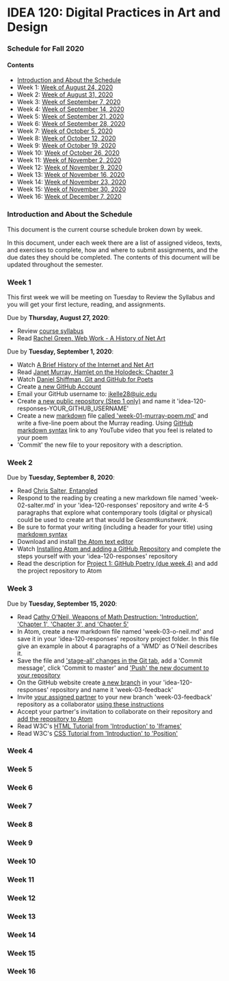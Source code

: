 # IDEA 120: Digital Practices in Art and Design
### Schedule for Fall 2020

#### Contents
* [Introduction and About the Schedule](#introduction-and-about-the-schedule)
* Week 1: [Week of August 24, 2020](#week-1)
* Week 2: [Week of August 31, 2020](#week-2)
* Week 3: [Week of September 7, 2020](#week-3)
* Week 4: [Week of September 14, 2020](#week-4)
* Week 5: [Week of September 21, 2020](#week-5)
* Week 6: [Week of September 28, 2020](#week-6)
* Week 7: [Week of October 5, 2020](#week-7)
* Week 8: [Week of October 12, 2020](#week-8)
* Week 9: [Week of October 19, 2020](#week-9)
* Week 10: [Week of October 26, 2020](#week-10)
* Week 11: [Week of November 2, 2020](#week-11)
* Week 12: [Week of November 9, 2020](#week-12)
* Week 13: [Week of November 16, 2020](#week-13)
* Week 14: [Week of November 23, 2020](#week-14)
* Week 15: [Week of November 30, 2020](#week-15)
* Week 16: [Week of December 7, 2020](#week-16)

### Introduction and About the Schedule

This document is the current course schedule broken down by week.

In this document, under each week there are a list of assigned videos, texts, and exercises to complete, how and where to submit assignments, and the due dates they should be completed.  The contents of this document will be updated throughout the semester.

### Week 1

This first week we will be meeting on Tuesday to Review the Syllabus and you will get your first lecture, reading, and assignments.

Due by **Thursday, August 27, 2020**:
* Review [course syllabus](SYLLABUS.md)
* Read [Rachel Green, Web Work - A History of Net Art](/week_01_week_of_08-24-2020/readings/Greene_Rachel_2000_Web_Work_A_History_of_Internet_Art.pdf)

Due by **Tuesday, September 1, 2020**:
* Watch [A Brief History of the Internet and Net Art](vimeo.com)
* Read [Janet Murray, Hamlet on the Holodeck: Chapter 3](/week_01_week_of_08-24-2020/readings/Murray_Janey_From-Additive-to-Expressive-Form.pdf)
* Watch [Daniel Shiffman, Git and GitHub for Poets](https://www.youtube.com/watch?v=BCQHnlnPusY)
* Create [a new GitHub Account](https://github.com/join)
* Email your GitHub username to: [jkelle28@uic.edu](mailto:jkelle28@uic.edu)
* Create [a new public repository (Step 1 only)](https://guides.github.com/activities/hello-world/#repository) and name it 'idea-120-responses-YOUR_GITHUB_USERNAME'
* Create a new [markdown](https://guides.github.com/features/mastering-markdown/#what) file [called 'week-01-murray-poem.md'](https://docs.github.com/en/github/managing-files-in-a-repository/creating-new-files) and write a five-line poem about the Murray reading. Using [GitHub markdown syntax](https://guides.github.com/features/mastering-markdown/#what) link to any YouTube video that you feel is related to your poem
* 'Commit' the new file to your repository with a description.

### Week 2

Due by **Tuesday, September 8, 2020**:
* Read [Chris Salter, Entangled](/week_02_week_of_08-31-2020/readings/Salter_Chris_Entangled.pdf)
* Respond to the reading by creating a new markdown file named 'week-02-salter.md' in your 'idea-120-responses' repository and write 4-5 paragraphs that explore what contemporary tools (digital or physical) could be used to create art that would be *Gesamtkunstwerk*.
 * Be sure to format your writing (including a header for your title) using [markdown syntax](https://guides.github.com/features/mastering-markdown/)
* Download and install [the Atom text editor](https://atom.io/)
* Watch [Installing Atom and adding a GitHub Repository](vimeo.com) and complete the steps yourself with your 'idea-120-responses' repository
* Read the description for [Project 1: GitHub Poetry (due week 4)](https://github.com/IDEA-120/github-poetry) and add the project repository to Atom

### Week 3

Due by **Tuesday, September 15, 2020**:
* Read [Cathy O'Neil, Weapons of Math Destruction: 'Introduction', 'Chapter 1', 'Chapter 3', and 'Chapter 5'](/week_03_week_of_09-07-2020/readings/cathy-o-neil-weapons-of-math-destruction.pdf)
* In Atom, create a new markdown file named 'week-03-o-neil.md' and save it in your 'idea-120-responses' repository project folder. In this file give an example in about 4 paragraphs of a 'WMD' as O'Neil describes it.
* Save the file and ['stage-all' changes in the Git tab](https://flight-manual.atom.io/using-atom/sections/github-package/#stage), add a 'Commit message', click 'Commit to master' and ['Push' the new document to your repository](https://flight-manual.atom.io/using-atom/sections/github-package/#publish-and-push)
* On the GitHub website create [a new branch](https://docs.github.com/en/github/collaborating-with-issues-and-pull-requests/creating-and-deleting-branches-within-your-repository) in your 'idea-120-responses' repository and name it 'week-03-feedback'
* Invite [your assigned partner](/week_03_week_of_09-07-2020/readings/partner-assignments.md) to your new branch 'week-03-feedback' repository as a collaborator [using these instructions](https://docs.github.com/en/github/setting-up-and-managing-your-github-user-account/inviting-collaborators-to-a-personal-repository)
* Accept your partner's invitation to collaborate on their repository and [add the repository to Atom](vimeo.com)
* Read W3C's [HTML Tutorial from 'Introduction' to 'Iframes'](https://www.w3schools.com/html/default.asp)
* Read W3C's [CSS Tutorial from 'Introduction' to 'Position'](https://www.w3schools.com/css/default.asp)

### Week 4

### Week 5

### Week 6

### Week 7

### Week 8

### Week 9

### Week 10

### Week 11

### Week 12

### Week 13

### Week 14

### Week 15

### Week 16
